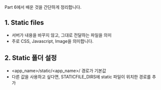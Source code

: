 Part 6에서 배운 것을 간단하게 정리합니다.

## 1. Static files
- 서버가 내용을 바꾸지 않고, 그대로 전달하는 파일을 의미
- 주로 CSS, Javascript, Image을 의미합니다.

## 2. Static 폴더 설정
- <app_name>/static/<app_name>/ 경로가 기본값
- 다른 값을 사용하고 싶다면, STATICFILE_DIRS에 static 파일이 위치한 경로를 추가